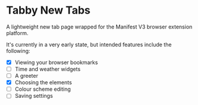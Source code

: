 # Tabby New Tabs

A lightweight new tab page wrapped for the Manifest V3 browser extension platform.

It's currently in a very early state, but intended features include the following:

- [x] Viewing your browser bookmarks
- [ ] Time and weather widgets
- [ ] A greeter
- [x] Choosing the elements
- [ ] Colour scheme editing
- [ ] Saving settings
